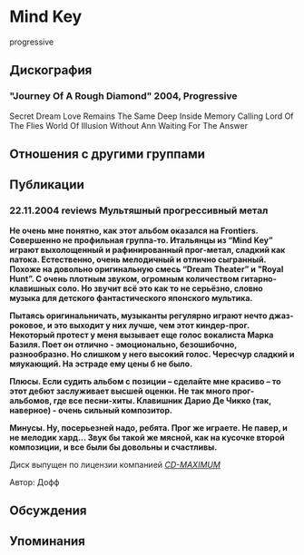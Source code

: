 # Mind Key

progressive

## Дискография

### "Journey Of A Rough Diamond" 2004, Progressive

Secret Dream 
Love Remains The Same 
Deep Inside 
Memory Calling 
Lord Of The Flies 
World Of Illusion 
Without Ann 
Waiting For The Answer


## Отношения с другими группами


## Публикации

### 22.11.2004 reviews Мультяшный прогрессивный метал

<P><B>Не очень мне понятно, как этот альбом оказался на Frontiers. Совершенно не профильная группа-то. Итальянцы из “Mind Key” играют выхолощенный и рафинированный прог-метал, сладкий как патока. Естественно, очень мелодичный и отлично сыгранный. Похоже на довольно оригинальную смесь “Dream Theater” и "Royal Hunt”. С очень плотным звуком, огромным количеством гитарно-клавишных соло. Но звучит всё это как то не серьёзно, словно музыка для детского фантастического японского мультика.</B></P>
<P><B>Пытаясь оригинальничать, музыканты регулярно играют нечто джаз-роковое, и это выходит у них лучше, чем этот киндер-прог. Некоторый протест у меня вызывает еще голос вокалиста Марка Базиля. Поет он отлично - эмоционально, безошибочно, разнообразно. Но слишком у него высокий голос. Череcчур сладкий и мяукающий. На эстраде ему цены б не было. </B></P>
<P><B>Плюсы. Если судить альбом с позиции – сделайте мне красиво – то этот дебют заслуживает высшей оценки. Не так много прог-альбомов, где все песни-хиты. Клавишник Дарио Де Чикко (так, наверное) - очень сильный композитор. </B></P>
<P><B>Минусы. Ну, посерьезней надо, ребята. Прог же играете. Не павер, и не мелодик хард… Звук бы такой же мясной, как на кусочке второй композиции, и все были бы довольны и счастливы.</B></P>
<P>Диск выпущен по лицензии компанией <A href="http://www.cd-maximum.ru/"><U><I>CD-MAXIMUM</I></U></A></P>
Автор: Дофф


## Обсуждения


## Упоминания

